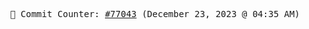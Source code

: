 <p align="center">
    <samp>
        📮 Commit Counter: <a href="https://github.com/Javascript-void0/Javascript-void0/commits/main">#77043</a> (December 23, 2023 @ 04:35 AM)
    </samp>
</p>